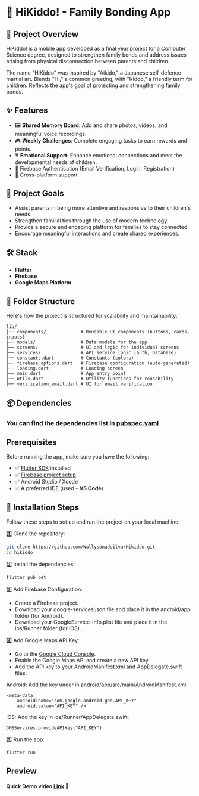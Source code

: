 # 📱 HiKiddo! - Family Bonding App

## 📝 Project Overview
HiKiddo! is a mobile app developed as a final year project for a Computer Science degree, designed to strengthen family bonds and address issues arising from physical disconnection between parents and children. 

The name "HiKiddo" was inspired by "Aikido," a Japanese self-defence martial art.
Blends "Hi," a common greeting, with "Kiddo," a friendly term for children. 
Reflects the app's goal of protecting and strengthening family bonds.

## ✨ **Features**
- 🖼️ **Shared Memory Board**: Add and share photos, videos, and meaningful voice recordings.
- 🎮 **Weekly Challenges**: Complete engaging tasks to earn rewards and points.
- 💗 **Emotional Support**: Enhance emotional connections and meet the developmental needs of children.
- 🔑 Firebase Authentication (Email Verification, Login, Registration)
- 📱 Cross-platform support

## 🎯 Project Goals
- Assist parents in being more attentive and responsive to their children's needs.
- Strengthen familial ties through the use of modern technology.
- Provide a secure and engaging platform for families to stay connected.
- Encourage meaningful interactions and create shared experiences.

## 🛠️ Stack
- **Flutter**
- **Firebase**
- **Google Maps Platform** 

## 📂 Folder Structure
Here's how the project is structured for scalability and maintainability:

```plaintext
lib/
├── components/             # Reusable UI components (buttons, cards, inputs)
├── models/                 # Data models for the app
├── screens/                # UI and logic for individual screens
├── services/               # API service logic (auth, Database)
├── constants.dart          # Constants (colors)
├── firebase_options.dart   # Firebase configuration (auto-generated)
├── loading.dart            # Loading screen
├── main.dart               # App entry point
├── utils.dart              # Utility functions for reusability
├── verification_email.dart # UI for email verification
```

## **📦 Dependencies**
### You can find the dependencies list in [pubspec.yaml](https://github.com/Wallysonadsilva/Hikiddo/blob/main/hikiddo/pubspec.yaml)

## **Prerequisites**
Before running the app, make sure you have the following:
- ✅ [Flutter SDK](https://docs.flutter.dev/get-started/install) installed  
- ✅ [Firebase project setup](https://firebase.google.com/docs/flutter/setup)
- ✅ Android Studio / Xcode  
- ✅ A preferred IDE (used - **VS Code**)

## 🚀 Installation Steps
Follow these steps to set up and run the project on your local machine:

1️⃣ Clone the repository:
```bash
git clone https://github.com/Wallysonadsilva/Hikiddo.git
cd hikiddo
```
2️⃣ Install the dependencies:
```bash
flutter pub get
```

3️⃣ Add Firebase Configuration:
- Create a Firebase project.
- Download your google-services.json file and place it in the android/app folder (for Android).
- Download your GoogleService-Info.plist file and place it in the ios/Runner folder (for iOS).

4️⃣ Add Google Maps API Key:
- Go to the [Google Cloud Console](https://console.cloud.google.com/).
- Enable the Google Maps API and create a new API key.
- Add the API key to your AndroidManifest.xml and AppDelegate.swift files:

Android: Add the key under <application> in android/app/src/main/AndroidManifest.xml:
```
<meta-data
    android:name="com.google.android.geo.API_KEY"
    android:value="API_KEY" />
```
iOS: Add the key in ios/Runner/AppDelegate.swift:
```
GMSServices.provideAPIKey("API_KEY")
```

5️⃣ Run the app:
```bash
flutter run
```

## Preview

#### Quick Demo video [Link](https://www.canva.com/design/DAGfaPKbtuQ/sqIT7QeGrAkXJBKMDpuGLg/edit?utm_content=DAGfaPKbtuQ&utm_campaign=designshare&utm_medium=link2&utm_source=sharebutton) 🔗

